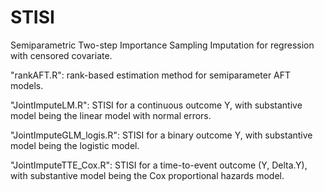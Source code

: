 # STISI
Semiparametric Two-step Importance Sampling Imputation for regression with censored covariate.

"rankAFT.R": rank-based estimation method for semiparameter AFT models. 

"JointImputeLM.R": STISI for a continuous outcome Y, with substantive model being the linear model with normal errors.

"JointImputeGLM_logis.R": STISI for a binary outcome Y, with substantive model being the logistic model.

"JointImputeTTE_Cox.R": STISI for a time-to-event outcome (Y, Delta.Y), with substantive model being the Cox proportional hazards model.
